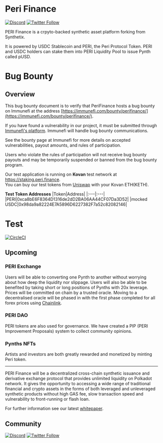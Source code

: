 # Peri Finance
   
[![Discord](https://img.shields.io/discord/818411536900030486.svg?color=768AD4&label=discord&logo=https%3A%2F%2Fdiscordapp.com%2Fassets%2F8c9701b98ad4372b58f13fd9f65f966e.svg)](https://discord.com/channels/818411536900030486/)
[![Twitter Follow](https://img.shields.io/twitter/follow/PERIFinance.svg?label=PERIfinance&style=social)](https://twitter.com/PERIfinance)

PERI Finance is a crpyto-backed synthetic asset platform forking from Synthetix.

It is powered by USDC Stablecoin and PERI, the Peri Protocol Token. PERI and USDC holders can stake them into PERI Liquidity Pool to issue Pynth called pUSD.

# Bug Bounty

## Overview

This bug bounty document is to verify that PeriFinance hosts a bug bounty on Immunefi at the address [https://immunefi.com/bounty/perifinance/](https://immunefi.com/bounty/perifinance/).

If you have found a vulnerability in our project, it must be submitted through [Immunefi's platform](https://immunefi.com/). Immunefi will handle bug bounty communications.

See the bounty page at Immunefi for more details on accepted vulnerabilities, payout amounts, and rules of participation.

Users who violate the rules of participation will not receive bug bounty payouts and may be temporarily suspended or banned from the bug bounty program.  

Our test application is running on **Kovan** test network at https://staking.peri.finance.  
You can buy our test tokens from [Uniswap](https://app.uniswap.org/#/swap?use=V2) with your Kovan ETH(KETH).  

**Test Token Addresses**
|Token|Address|
|:---|:---|
|PERI|0xca8bE6F8364D1316de2dD2BA06AA44CF07Da3D52|
|mocked USDC|0x98da9a82224E7A5896D6227382F7a52c82082146|

# Test

[![CircleCI](https://circleci.com/gh/perifinance/peri-finance.svg?style=svg)](https://circleci.com/gh/perifinance/peri-finance)

## Upcoming

### PERI Exchange

Users will be able to converting one Pynth to another without worrying about how deep the liquidity nor slippage. Users will also be able to be benefited by taking short or long positions of Pynths with 20x leverage.  
Prices will be committed on chain by a trusted oracle. Moving to a decentralised oracle will be phased in with the first phase completed for all forex prices using [Chainlink](https://feeds.chain.link/).

### PERI DAO

PERI tokens are also used for governance. We have created a PIP (PERI Improvement Proposals) system to collect community opinions.

### Pynths NFTs

Artists and investors are both greatly rewarded and monetized by minting Peri token.

---

PERI Finance will be a decentralized cross-chain synthetic issuance and derivative exchange protocol that provides unlimited liquidity on Polkadot network. It gives the opportunity to accessing a wide range of traditional financial and crypto assets in the forms of both leveraged and unleveraged synthetic products without high GAS fee, slow transaction speed and vulnerability to front-running or flash loan.

For further information see our latest [whitepaper](<http://test.peri.finance/file/Peri%20Whitepaper%20(EN)%20v0.9.pdf>).

## Community

[![Discord](https://img.shields.io/discord/818411536900030486.svg?color=768AD4&label=discord&logo=https%3A%2F%2Fdiscordapp.com%2Fassets%2F8c9701b98ad4372b58f13fd9f65f966e.svg)](https://discord.com/channels/818411536900030486/) [![Twitter Follow](https://img.shields.io/twitter/follow/PERIFinance.svg?label=PERIfinance&style=social)](https://twitter.com/PERIfinance)
